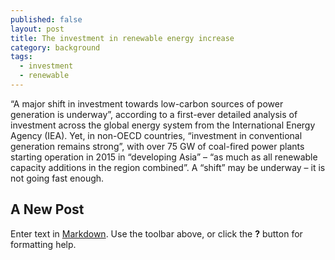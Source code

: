 ```yaml
---
published: false
layout: post
title: The investment in renewable energy increase
category: background
tags:
  - investment
  - renewable
---
```

“A major shift in investment towards low-carbon sources of power generation is underway”, according to a first-ever detailed analysis of investment across the global energy system from the International Energy Agency (IEA). Yet, in non-OECD countries, “investment in conventional generation remains strong”, with over 75 GW of coal-fired power plants starting operation in 2015 in “developing Asia” – “as much as all renewable capacity additions in the region combined”. A “shift” may be underway – it is not going fast enough.

## A New Post

Enter text in [Markdown](http://daringfireball.net/projects/markdown/). Use the toolbar above, or click the **?** button for formatting help.
